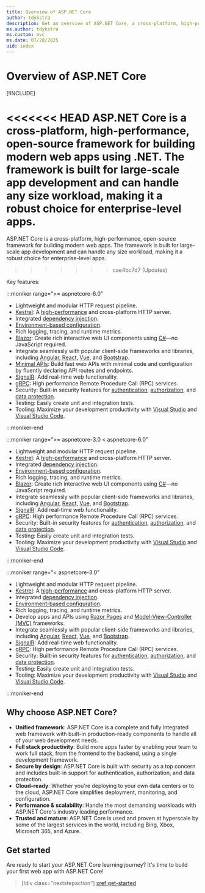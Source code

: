 ```yaml
---
title: Overview of ASP.NET Core
author: tdykstra
description: Get an overview of ASP.NET Core, a cross-platform, high-performance, open-source framework for building modern, cloud-enabled, Internet-connected apps.
ms.author: tdykstra
ms.custom: mvc
ms.date: 07/28/2025
uid: index
---
```

# Overview of ASP.NET Core

[!INCLUDE[](~/includes/not-latest-version.md)]

<<<<<<< HEAD
ASP.NET Core is a cross-platform, high-performance, open-source framework for building modern web apps using .NET. The framework is built for large-scale app development and can handle any size workload, making it a robust choice for enterprise-level apps.
=======
ASP.NET Core is a cross-platform, high-performance, open-source framework for building modern web apps. The framework is built for large-scale app development and can handle any size workload, making it a robust choice for enterprise-level apps.
>>>>>>> cae4bc7d7 (Updates)

Key features:

:::moniker range=">= aspnetcore-6.0"

* Lightweight and modular HTTP request pipeline.
* [Kestrel](xref:fundamentals/servers/kestrel): A [high-performance](https://github.com/aspnet/benchmarks) and cross-platform HTTP server.
* Integrated [dependency injection](xref:fundamentals/dependency-injection).
* [Environment-based configuration](xref:fundamentals/configuration/index).
* Rich logging, tracing, and runtime metrics.
* [Blazor](xref:blazor/index): Create rich interactive web UI components using [C#](/dotnet/csharp/)&mdash;no JavaScript required.
* Integrate seamlessly with popular client-side frameworks and libraries, including [Angular](/visualstudio/javascript/tutorial-asp-net-core-with-angular), [React](/visualstudio/javascript/tutorial-asp-net-core-with-react), [Vue](/visualstudio/javascript/tutorial-asp-net-core-with-vue), and [Bootstrap](https://getbootstrap.com/).
* [Minimal APIs](xref:fundamentals/minimal-apis): Build fast web APIs with minimal code and configuration by fluently declaring API routes and endpoints.
* [SignalR](xref:signalr/index): Add real-time web functionality.
* [gRPC](xref:grpc/index): High performance Remote Procedure Call (RPC) services.
* Security: Built-in security features for [authentication](xref:security/authentication/index), [authorization](xref:security/authorization/introduction), and [data protection](xref:security/data-protection/introduction).
* Testing: Easily create unit and integration tests.
* Tooling: Maximize your development productivity with [Visual Studio](https://visualstudio.microsoft.com/) and [Visual Studio Code](https://code.visualstudio.com/).

:::moniker-end

:::moniker range=">= aspnetcore-3.0 < aspnetcore-6.0"

* Lightweight and modular HTTP request pipeline.
* [Kestrel](xref:fundamentals/servers/kestrel): A [high-performance](https://github.com/aspnet/benchmarks) and cross-platform HTTP server.
* Integrated [dependency injection](xref:fundamentals/dependency-injection).
* [Environment-based configuration](xref:fundamentals/configuration/index).
* Rich logging, tracing, and runtime metrics.
* [Blazor](xref:blazor/index): Create rich interactive web UI components using [C#](/dotnet/csharp/)&mdash;no JavaScript required.
* Integrate seamlessly with popular client-side frameworks and libraries, including [Angular](/visualstudio/javascript/tutorial-asp-net-core-with-angular), [React](/visualstudio/javascript/tutorial-asp-net-core-with-react), [Vue](/visualstudio/javascript/tutorial-asp-net-core-with-vue), and [Bootstrap](https://getbootstrap.com/).
* [SignalR](xref:signalr/index): Add real-time web functionality.
* [gRPC](xref:grpc/index): High performance Remote Procedure Call (RPC) services.
* Security: Built-in security features for [authentication](xref:security/authentication/index), [authorization](xref:security/authorization/introduction), and [data protection](xref:security/data-protection/introduction).
* Testing: Easily create unit and integration tests.
* Tooling: Maximize your development productivity with [Visual Studio](https://visualstudio.microsoft.com/) and [Visual Studio Code](https://code.visualstudio.com/).

:::moniker-end

:::moniker range="< aspnetcore-3.0"

* Lightweight and modular HTTP request pipeline.
* [Kestrel](xref:fundamentals/servers/kestrel): A [high-performance](https://github.com/aspnet/benchmarks) and cross-platform HTTP server.
* Integrated [dependency injection](xref:fundamentals/dependency-injection).
* [Environment-based configuration](xref:fundamentals/configuration/index).
* Rich logging, tracing, and runtime metrics.
* Develop apps and APIs using [Razor Pages](xref:razor-pages/index) and [Model-View-Controller (MVC)](xref:mvc/overview) frameworks.
* Integrate seamlessly with popular client-side frameworks and libraries, including [Angular](/visualstudio/javascript/tutorial-asp-net-core-with-angular), [React](/visualstudio/javascript/tutorial-asp-net-core-with-react), [Vue](/visualstudio/javascript/tutorial-asp-net-core-with-vue), and [Bootstrap](https://getbootstrap.com/).
* [SignalR](xref:signalr/index): Add real-time web functionality.
* [gRPC](xref:grpc/index): High performance Remote Procedure Call (RPC) services.
* Security: Built-in security features for [authentication](xref:security/authentication/index), [authorization](xref:security/authorization/introduction), and [data protection](xref:security/data-protection/introduction).
* Testing: Easily create unit and integration tests.
* Tooling: Maximize your development productivity with [Visual Studio](https://visualstudio.microsoft.com/) and [Visual Studio Code](https://code.visualstudio.com/).

:::moniker-end

## Why choose ASP.NET Core?

* **Unified framework**: ASP.NET Core is a complete and fully integrated web framework with built-in production-ready components to handle all of your web development needs.
* **Full stack productivity**: Build more apps faster by enabling your team to work full stack, from the frontend to the backend, using a single development framework.
* **Secure by design**: ASP.NET Core is built with security as a top concern and includes built-in support for authentication, authorization, and data protection.
* **Cloud-ready**: Whether you're deploying to your own data centers or to the cloud, ASP.NET Core simplifies deployment, monitoring, and configuration.
* **Performance & scalability**: Handle the most demanding workloads with ASP.NET Core's industry leading performance.
* **Trusted and mature**: ASP.NET Core is used and proven at hyperscale by some of the largest services in the world, including Bing, Xbox, Microsoft 365, and Azure.

## Get started

Are ready to start your ASP.NET Core learning journey? It's time to build your first web app with ASP.NET Core!

> [!div class="nextstepaction"]
> <xref:get-started>
